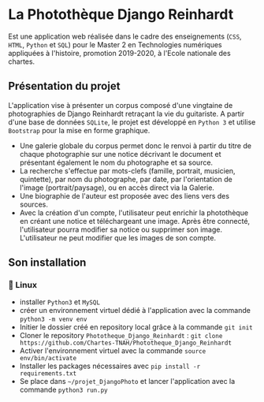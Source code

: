 # La Photothèque Django Reinhardt
Est une application web réalisée dans le cadre des enseignements (``CSS``, ``HTML``, ``Python`` et ``SQL``) pour le Master 2 en Technologies numériques appliquées à l'histoire, promotion 2019-2020, à l'Ecole nationale des chartes.

## Présentation du projet 
L'application vise à présenter un corpus composé d'une vingtaine de photographies de Django Reinhardt retraçant la vie du guitariste.
A partir d'une base de données ``SQLite``, le projet est développé en ``Python 3`` et utilise ``Bootstrap`` pour la mise en forme graphique.

* Une galerie globale du corpus permet donc le renvoi à partir du titre de chaque photographie sur une notice décrivant le document et présentant également le nom du photographe et sa source.
* La recherche s'effectue par mots-clefs (famille, portrait, musicien, quintette), par nom du photographe, par date, par l'orientation de l'image (portrait/paysage), ou en accès direct via la Galerie.
* Une biographie de l'auteur est proposée avec des liens vers des sources.
* Avec la création d'un compte, l'utilisateur peut enrichir la photothèque en créant une notice et téléchargeant une image. Après être connecté, l'utilisateur pourra modifier sa notice ou supprimer son image. L'utilisateur ne peut modifier que les images de son compte.

## Son installation
### :penguin: Linux 
* installer ``Python3`` et ``MySQL``
* créer un environnement virtuel dédié à l'application avec la commande ``python3 -m venv env``
* Initier le dossier créé en repository local grâce à la commande ``git init``
* Cloner le repository `Phototheque_Django_Reinhardt` : ``git clone https://github.com/Chartes-TNAH/Phototheque_Django_Reinhardt``
* Activer l'environnement virtuel avec la commande ``source env/bin/activate``
* Installer les packages nécessaires avec ``pip install -r requirements.txt``
* Se place dans `~/projet_DjangoPhoto` et lancer l'application avec la commande ``python3 run.py``

